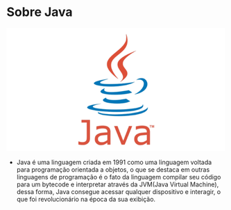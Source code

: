 # Sobre Java

![Símbolo Java](https://github.com/ArthurOReis/java-for-dummies/blob/main/imgs/java.png)

* Java é uma linguagem criada em 1991 como uma linguagem voltada para programação orientada a objetos, o que se destaca em outras linguagens de programação é o fato da linguagem compilar seu código para um bytecode e interpretar através da JVM(Java Virtual Machine), dessa forma, Java consegue acessar qualquer dispositivo e interagir, o que foi revolucionário na época da sua exibição.

